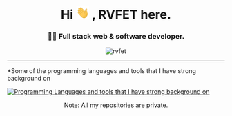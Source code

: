 <h1 align="center">Hi <img width="30" height="30" src="assets/Hi.gif"> , RVFET here.</h1>

<h3 align="center">👨‍💻 Full stack web & software developer.</h3>

<p align="center"> <img src="https://komarev.com/ghpvc/?username=rvfet&label=Profile%20page%20views%20&color=ff9619&style=modern" alt="rvfet" /> </p>

<hr/>

<p>*Some of the programming languages and tools that I have strong background on</p>

[![Programming Languages and tools that I have strong background on](https://skillicons.dev/icons?i=mongodb,express,react,materialui,nodejs,python,django,postgres,figma,ps,cs,git,ai,js,nginx,cloudflare,&perline=8)](https://rvfet.com)

<p align="center">Note: All my repositories are private.</p>
